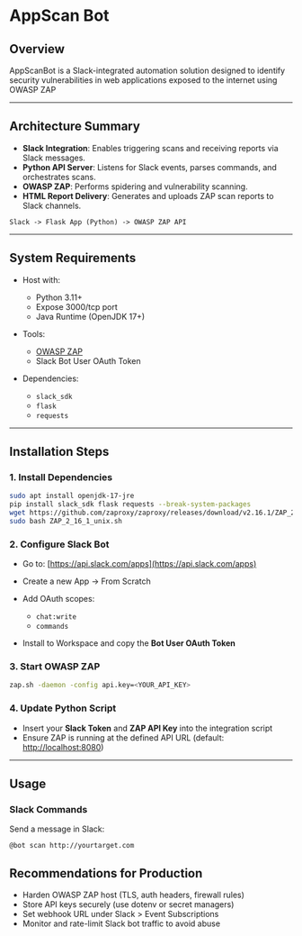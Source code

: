 # AppScan Bot

## Overview

AppScanBot is a Slack-integrated automation solution designed to identify security vulnerabilities in web applications exposed to the internet using OWASP ZAP

---

## Architecture Summary

* **Slack Integration**: Enables triggering scans and receiving reports via Slack messages.
* **Python API Server**: Listens for Slack events, parses commands, and orchestrates scans.
* **OWASP ZAP**: Performs spidering and vulnerability scanning.
* **HTML Report Delivery**: Generates and uploads ZAP scan reports to Slack channels.

```
Slack -> Flask App (Python) -> OWASP ZAP API
```

---

## System Requirements

* Host with:

  * Python 3.11+
  * Expose 3000/tcp port
  * Java Runtime (OpenJDK 17+)
    
* Tools:

  * [OWASP ZAP](https://github.com/zaproxy/zaproxy/releases/download/v2.16.1/ZAP_2_16_1_unix.sh)
  * Slack Bot User OAuth Token

* Dependencies:

  * `slack_sdk`
  * `flask`
  * `requests`

---

## Installation Steps

### 1. Install Dependencies

```bash
sudo apt install openjdk-17-jre
pip install slack_sdk flask requests --break-system-packages
wget https://github.com/zaproxy/zaproxy/releases/download/v2.16.1/ZAP_2_16_1_unix.sh
sudo bash ZAP_2_16_1_unix.sh
```

### 2. Configure Slack Bot

* Go to: [https://api.slack.com/apps](https://api.slack.com/apps)
* Create a new App → From Scratch
* Add OAuth scopes:

  * `chat:write`
  * `commands`
* Install to Workspace and copy the **Bot User OAuth Token**

### 3. Start OWASP ZAP

```bash
zap.sh -daemon -config api.key=<YOUR_API_KEY>
```

### 4. Update Python Script

* Insert your **Slack Token** and **ZAP API Key** into the integration script
* Ensure ZAP is running at the defined API URL (default: [http://localhost:8080](http://localhost:8080))

---

## Usage

### Slack Commands

Send a message in Slack:

```
@bot scan http://yourtarget.com
```

## Recommendations for Production

* Harden OWASP ZAP host (TLS, auth headers, firewall rules)
* Store API keys securely (use dotenv or secret managers)
* Set webhook URL under Slack > Event Subscriptions
* Monitor and rate-limit Slack bot traffic to avoid abuse
